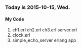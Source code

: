 ### Today is 2015-10-15, Wed.

#### My Code
1. ch1.erl ch2.erl ch3.erl server.erl
2. clock.erl
3. simple_echo_server erlang app
